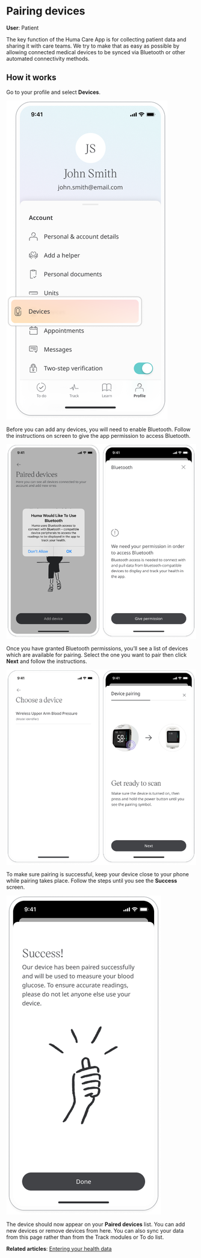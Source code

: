 

# Pairing devices

**User**: Patient

The key function of the Huma Care App is for collecting patient data and sharing it with care teams. We try to make that as easy as possible by allowing connected medical devices to be synced via Bluetooth or other automated connectivity methods.

## How it works

Go to your profile and select **Devices**.

![Pairing devices](../assets/PairDevices01.png)

Before you can add any devices, you will need to enable Bluetooth. Follow the instructions on screen to give the app permission to access Bluetooth. 

![Pairing devices](../assets/PairDevices02.png)

Once you have granted Bluetooth permissions, you’ll see a list of devices which are available for pairing. Select the one you want to pair then click **Next** and follow the instructions.

![Pairing devices](../assets/PairDevices03.png)

To make sure pairing is successful, keep your device close to your phone while pairing takes place. Follow the steps until you see the **Success** screen.

![Pairing devices](../assets/PairDevices04.png)

The device should now appear on your **Paired devices** list. You can add new devices or remove devices from here. You can also sync your data from this page rather than from the Track modules or To do list.

**Related articles**: [Entering your health data](../features/entering-your-health-data.md)
